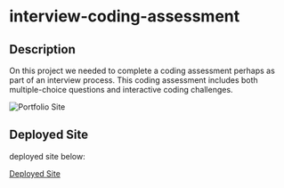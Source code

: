 # interview-coding-assessment
## Description
On this project we needed to complete a coding assessment perhaps as part of an interview process. This coding assessment includes both multiple-choice questions and interactive coding challenges. 

![Portfolio Site](./assets/images/MyProfileGithub.jpg.png)

## Deployed Site
deployed site below:

[Deployed Site](https://eloy522752868.github.io/portfolio-from-scratch/)